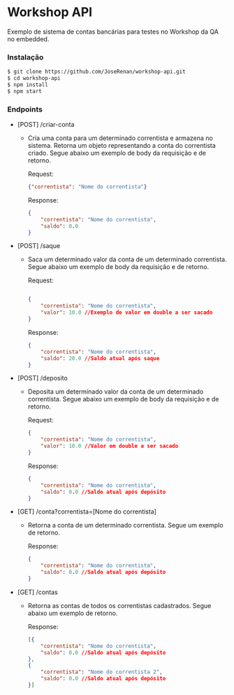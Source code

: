 # Workshop API
Exemplo de sistema de contas bancárias para testes no Workshop da QA no embedded.

### Instalação
```sh
$ git clone https://github.com/JoseRenan/workshop-api.git
$ cd workshop-api
$ npm install
$ npm start
```
### Endpoints
* [POST] /criar-conta
    * Cria uma conta para um determinado correntista e armazena no sistema. Retorna um objeto representando a conta do              correntista criado. Segue abaixo um exemplo de body da requisição e de retorno.
    
        Request:
        ```JSON
        {"correntista": "Nome do correntista"}
        ```
        Response:
        ```JSON
        {
            "correntista": "Nome do correntista",
            "saldo": 0.0
        }
        ```
* [POST] /saque
    * Saca um determinado valor da conta de um determinado correntista. Segue abaixo um exemplo de body da requisição e de retorno.
    
        Request:
        ```JSON
        
        {
            "correntista": "Nome do correntista",
            "valor": 10.0 //Exemplo de valor em double a ser sacado
        }
        
        ```
        
        Response:
        ```JSON
        {
            "correntista": "Nome do correntista",
            "saldo": 20.0 //Saldo atual após saque
        }
        ```
* [POST] /deposito
    * Deposita um determinado valor da conta de um determinado correntista. Segue abaixo um exemplo de body da requisição e de retorno.
        
        Request:
        ```JSON
        {
            "correntista": "Nome do correntista",
            "valor": 10.0 //Valor em double a ser sacado
        }
        ```
        
        Response:
        ```JSON
        {
            "correntista": "Nome do correntista",
            "saldo": 0.0 //Saldo atual após depósito
        }
        ```
* [GET] /conta?correntista=[Nome do correntista]
    * Retorna a conta de um determinado correntista. Segue um exemplo de retorno.
        
        Response:
        ```JSON
        {
            "correntista": "Nome do correntista",
            "saldo": 0.0 //Saldo atual após depósito
        }
        ```
        
* [GET] /contas
    * Retorna as contas de todos os correntistas cadastrados. Segue abaixo um exemplo de retorno.
        
        Response:
        ```JSON
        [{
            "correntista": "Nome do correntista",
            "saldo": 0.0 //Saldo atual após depósito
        },
        {
            "correntista": "Nome do correntista 2",
            "saldo": 0.0 //Saldo atual após depósito
        }]
        ```
